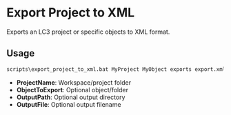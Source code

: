 # Export Project to XML

Exports an LC3 project or specific objects to XML format.

## Usage

```bat
scripts\export_project_to_xml.bat MyProject MyObject exports export.xml
```

- **ProjectName**: Workspace/project folder
- **ObjectToExport**: Optional object/folder
- **OutputPath**: Optional output directory
- **OutputFile**: Optional output filename

